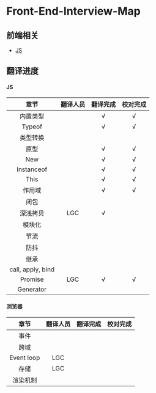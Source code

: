 # Front-End-Interview-Map



## 前端相关

- [JS](./JS/JS-ch.md)




## 翻译进度

#### JS 

|       章节        | 翻译人员 | 翻译完成 | 校对完成 |
| :---------------: | :------: | :------: | :------: |
|     内置类型      |          |    √     |    √     |
|      Typeof       |          |    √     |    √     |
|     类型转换      |          |          |          |
|       原型        |          |    √     |    √     |
|        New        |          |    √     |    √     |
|    Instanceof     |          |    √     |    √     |
|       This        |          |    √     |    √     |
|      作用域       |          |    √     |    √     |
|       闭包        |          |          |          |
|     深浅拷贝      |   LGC    |    √     |          |
|      模块化       |          |          |          |
|       节流        |          |          |          |
|       防抖        |          |          |          |
|       继承        |          |          |          |
| call, apply, bind |          |          |          |
|      Promise      |   LGC    |    √     |    √     |
|     Generator     |          |          |          |

#### 浏览器

|    章节    | 翻译人员 | 翻译完成 | 校对完成 |
| :--------: | :------: | :------: | :------: |
|    事件    |          |          |          |
|    跨域    |          |          |          |
| Event loop |   LGC    |          |          |
|    存储    |   LGC    |          |          |
|  渲染机制  |          |          |          |